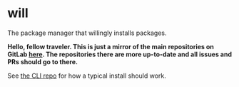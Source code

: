 # will

The package manager that willingly installs packages.

**Hello, fellow traveler. This is just a mirror of the main repositories on GitLab [here](https://gitlab.com/willpkg). The repositories there are more up-to-date and all issues and PRs should go to there.**

See [the CLI repo](https://gitlab.com/willpkg/cli) for how a typical install should work.
